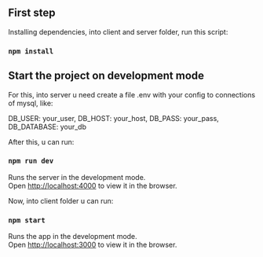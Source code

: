## First step

Installing dependencies, into client and server folder, run this script:

### `npm install`

## Start the project on development mode

For this, into server u need create a file .env with your config to connections of mysql, like:

DB_USER: your_user,
DB_HOST: your_host,
DB_PASS: your_pass,
DB_DATABASE: your_db

After this, u can run:

### `npm run dev`

Runs the server in the development mode.\
Open [http://localhost:4000](http://localhost:4000) to view it in the browser.

Now, into client folder u can run:

### `npm start`

Runs the app in the development mode.\
Open [http://localhost:3000](http://localhost:3000) to view it in the browser.
